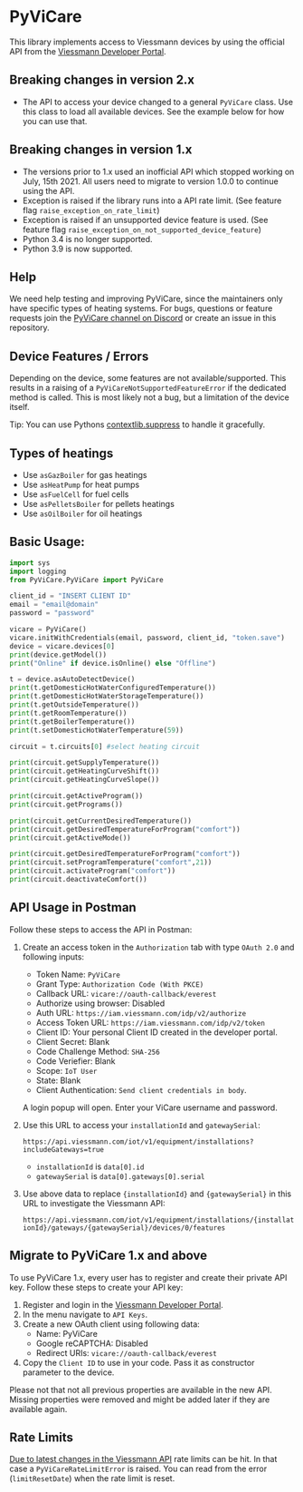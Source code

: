 # PyViCare

This library implements access to Viessmann devices by using the official API from the [Viessmann Developer Portal](https://developer.viessmann.com/).


## Breaking changes in version 2.x

* The API to access your device changed to a general `PyViCare` class. Use this class to load all available devices. See the example below for how you can use that.
## Breaking changes in version 1.x

* The versions prior to 1.x used an inofficial API which stopped working on July, 15th 2021. All users need to migrate to version 1.0.0 to continue using the API.
* Exception is raised if the library runs into a API rate limit.  (See feature flag `raise_exception_on_rate_limit`)
* Exception is raised if an unsupported device feature is used. (See feature flag `raise_exception_on_not_supported_device_feature`)
* Python 3.4 is no longer supported.
* Python 3.9 is now supported.

## Help

We need help testing and improving PyViCare, since the maintainers only have specific types of heating systems. For bugs, questions or feature requests join the [PyViCare channel on Discord](https://discord.gg/aM3SqCD88f) or create an issue in this repository.

## Device Features / Errors

Depending on the device, some features are not available/supported. This results in a raising of a `PyViCareNotSupportedFeatureError` if the dedicated method is called. This is most likely not a bug, but a limitation of the device itself.

Tip: You can use Pythons [contextlib.suppress](https://docs.python.org/3/library/contextlib.html#contextlib.suppress) to handle it gracefully.

## Types of heatings
- Use `asGazBoiler` for gas heatings
- Use `asHeatPump` for heat pumps
- Use `asFuelCell` for fuel cells
- Use `asPelletsBoiler` for pellets heatings
- Use `asOilBoiler` for oil heatings

## Basic Usage:

```python
import sys
import logging
from PyViCare.PyViCare import PyViCare

client_id = "INSERT CLIENT ID"
email = "email@domain"
password = "password"

vicare = PyViCare()
vicare.initWithCredentials(email, password, client_id, "token.save")
device = vicare.devices[0]
print(device.getModel())
print("Online" if device.isOnline() else "Offline")

t = device.asAutoDetectDevice()
print(t.getDomesticHotWaterConfiguredTemperature()) 
print(t.getDomesticHotWaterStorageTemperature())
print(t.getOutsideTemperature())
print(t.getRoomTemperature())
print(t.getBoilerTemperature())
print(t.setDomesticHotWaterTemperature(59)) 

circuit = t.circuits[0] #select heating circuit

print(circuit.getSupplyTemperature())
print(circuit.getHeatingCurveShift()) 
print(circuit.getHeatingCurveSlope()) 

print(circuit.getActiveProgram())
print(circuit.getPrograms())

print(circuit.getCurrentDesiredTemperature())
print(circuit.getDesiredTemperatureForProgram("comfort"))
print(circuit.getActiveMode())

print(circuit.getDesiredTemperatureForProgram("comfort"))
print(circuit.setProgramTemperature("comfort",21))
print(circuit.activateProgram("comfort"))
print(circuit.deactivateComfort())
```

## API Usage in Postman

Follow these steps to access the API in Postman:

1. Create an access token in the `Authorization` tab with type `OAuth 2.0` and following inputs:

    - Token Name: `PyViCare`
    - Grant Type: `Authorization Code (With PKCE)`
    - Callback URL: `vicare://oauth-callback/everest`
    - Authorize using browser: Disabled
    - Auth URL: `https://iam.viessmann.com/idp/v2/authorize`
    - Access Token URL: `https://iam.viessmann.com/idp/v2/token`
    - Client ID: Your personal Client ID created in the developer portal.
    - Client Secret: Blank
    - Code Challenge Method: `SHA-256`
    - Code Veriefier: Blank
    - Scope: `IoT User`
    - State: Blank
    - Client Authentication: `Send client credentials in body`.

    A login popup will open. Enter your ViCare username and password.

2. Use this URL to access your `installationId` and `gatewaySerial`: 

    `https://api.viessmann.com/iot/v1/equipment/installations?includeGateways=true`

    - `installationId` is `data[0].id`
    - `gatewaySerial` is `data[0].gateways[0].serial`

3. Use above data to replace `{installationId}` and `{gatewaySerial}` in this URL to investigate the Viessmann API:

    `https://api.viessmann.com/iot/v1/equipment/installations/{installationId}/gateways/{gatewaySerial}/devices/0/features`


## Migrate to PyViCare 1.x and above

To use PyViCare 1.x, every user has to register and create their private API key. Follow these steps to create your API key:

1. Register and login in the [Viessmann Developer Portal](https://developer.viessmann.com/).
2. In the menu navigate to `API Keys`.
3. Create a new OAuth client using following data:
    * Name: PyViCare
    * Google reCAPTCHA: Disabled
    * Redirect URIs: `vicare://oauth-callback/everest`
4. Copy the `Client ID` to use in your code. Pass it as constructor parameter to the device.

Please not that not all previous properties are available in the new API. Missing properties were removed and might be added later if they are available again. 

## Rate Limits

[Due to latest changes in the Viessmann API](https://www.viessmann-community.com/t5/Konnektivitaet/Q-amp-A-Viessmann-API/td-p/127660) rate limits can be hit. In that case a `PyViCareRateLimitError` is raised. You can read from the error (`limitResetDate`) when the rate limit is reset.
